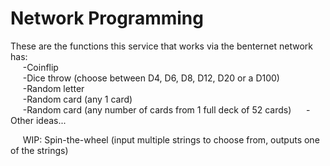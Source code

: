 # Network Programming
These are the functions this service that works via the benternet network has:  
&nbsp;&nbsp;&nbsp;&nbsp;&nbsp;-Coinflip  
&nbsp;&nbsp;&nbsp;&nbsp;&nbsp;-Dice throw (choose between D4, D6, D8, D12, D20 or a D100)  
&nbsp;&nbsp;&nbsp;&nbsp;&nbsp;-Random letter  
&nbsp;&nbsp;&nbsp;&nbsp;&nbsp;-Random card (any 1 card)  
&nbsp;&nbsp;&nbsp;&nbsp;&nbsp;-Random card (any number of cards from 1 full deck of 52 cards)
&nbsp;&nbsp;&nbsp;&nbsp;&nbsp;-Other ideas...  
  
&nbsp;&nbsp;&nbsp;&nbsp;&nbsp;WIP: Spin-the-wheel (input multiple strings to choose from, outputs one of the strings)  
